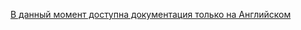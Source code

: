 [В данный момент доступна документация только на Английском](https://github.com/darki73/PlexMediaManager/README.md)